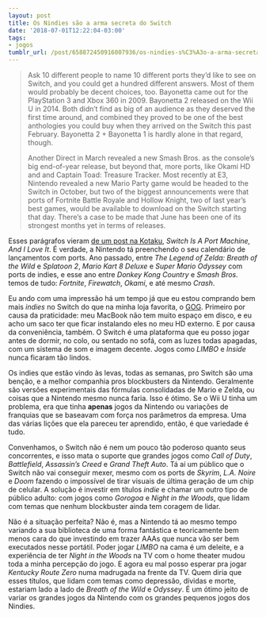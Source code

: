 ```yaml
---
layout: post
title: Os Nindies são a arma secreta do Switch
date: '2018-07-01T12:22:04-03:00'
tags:
- jogos
tumblr_url: /post/658872450916007936/os-nindies-s%C3%A3o-a-arma-secreta-do-switch
---
```

> Ask 10 different people to name 10 different ports they’d like to see on Switch, and you could get a hundred different answers. Most of them would probably be decent choices, too. Bayonetta came out for the PlayStation 3 and Xbox 360 in 2009. Bayonetta 2 released on the Wii U in 2014. Both didn’t find as big of an audience as they deserved the first time around, and combined they proved to be one of the best anthologies you could buy when they arrived on the Switch this past February. Bayonetta 2 + Bayonetta 1 is hardly alone in that regard, though.
> 
> Another Direct in March revealed a new Smash Bros. as the console’s big end-of-year release, but beyond that, more ports, like Okami HD and and Captain Toad: Treasure Tracker. Most recently at E3, Nintendo revealed a new Mario Party game would be headed to the Switch in October, but two of the biggest announcements were that ports of Fortnite Battle Royale and Hollow Knight, two of last year’s best games, would be available to download on the Switch starting that day. There’s a case to be made that June has been one of its strongest months yet in terms of releases.

Esses parágrafos vieram [de um post na Kotaku](https://kotaku.com/switch-is-a-port-machine-and-i-love-it-1827209732), _Switch Is A Port Machine, And I Love It_. É verdade, a Nintendo tá preenchendo o seu calendário de lançamentos com ports. Ano passado, entre _The Legend of Zelda: Breath of the Wild_ e _Splatoon 2_, _Mario Kart 8 Deluxe_ e _Super Mario Odyssey_ com ports de indies, e esse ano entre _Donkey Kong Country_ e _Smash Bros._ temos de tudo: _Fortnite_, _Firewatch_, _Okami_, e até mesmo _Crash_.

Eu ando com uma impressão há um tempo já que eu estou comprando bem mais _indies_ no Switch do que na minha loja favorita, o [GOG](https://gog.com/). Primeiro por causa da praticidade: meu MacBook não tem muito espaço em disco, e eu acho um saco ter que ficar instalando eles no meu HD externo. E por causa da conveniência, também. O Switch é uma plataforma que eu posso jogar antes de dormir, no colo, ou sentado no sofá, com as luzes todas apagadas, com um sistema de som e imagem decente. Jogos como _LIMBO_ e _Inside_ nunca ficaram tão lindos.

Os indies que estão vindo às levas, todas as semanas, pro Switch são uma benção, e a melhor companhia pros blockbusters da Nintendo. Geralmente são versões experimentais das fórmulas consolidadas de Mario e Zelda, ou coisas que a Nintendo mesmo nunca faria. Isso é ótimo. Se o Wii U tinha um problema, era que tinha **apenas** jogos da Nintendo ou variações de franquias que se baseavam com força nos parâmetros da empresa. Uma das várias lições que ela pareceu ter aprendido, então, é que variedade é tudo.

Convenhamos, o Switch não é nem um pouco tão poderoso quanto seus concorrentes, e isso mata o suporte que grandes jogos como _Call of Duty_, _Battlefield_, _Assassin’s Creed_ e _Grand Theft Auto_. Tá aí um público que o Switch não vai conseguir mexer, mesmo com os ports de _Skyrim_, _L.A. Noire_ e _Doom_ fazendo o impossível de tirar visuais de última geração de um chip de celular. A solução é investir em títulos _indie_ e chamar um outro tipo de público adulto: com jogos como _Gorogoa_ e _Night in the Woods_, que lidam com temas que nenhum blockbuster ainda tem coragem de lidar.

Não é a situação perfeita? Não é, mas a Nintendo tá ao mesmo tempo variando a sua biblioteca de uma forma fantástica e teoricamente bem menos cara do que investindo em trazer AAAs que nunca vão ser bem executados nesse portátil. Poder jogar _LIMBO_ na cama é um deleite, e a experiência de ter _Night in the Woods_ na TV com o home theater mudou toda a minha percepção do jogo. E agora eu mal posso esperar pra jogar _Kentucky Route Zero_ numa madrugada na frente da TV. Quem diria que esses títulos, que lidam com temas como depressão, dívidas e morte, estariam lado a lado de _Breath of the Wild_ e _Odyssey_. É um ótimo jeito de variar os grandes jogos da Nintendo com os grandes pequenos jogos dos Nindies.

